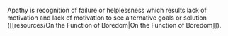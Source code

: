 Apathy is recognition of failure or helplessness which results lack of motivation and lack of motivation to see alternative goals or solution ([[resources/On the Function of Boredom|On the Function of Boredom]]).